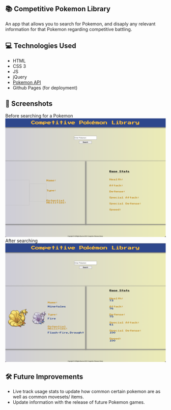 ## 📚 Competitive Pokemon Library

An app that allows you to search for Pokemon, and disaply any relevant information for that Pokemon regarding competitive battling.

## 💻 Technologies Used
- HTML
- CSS 3
- JS
- jQuery
- [Pokemon API](https://pokeapi.co/)
- Github Pages (for deployment)

## 📸 Screenshots

Before searching for a Pokemon
![before searching](./images/blank-page.png)
After searching
![after searaching](./images/after-search.png)

## 🛠 Future Improvements
- Live track usage stats to update how common certain pokemon are as well as common movesets/ items.
- Update information with the release of future Pokemon games.